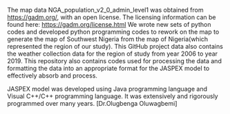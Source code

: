 The map data NGA_population_v2_0_admin_level1 was obtained from https://gadm.org/, with an open license. 
The licensing information can be found here: https://gadm.org/license.html
We wrote new sets of python codes and developed python programming codes to rework on the map to generate 
the map of Southwest Nigeria from the map of Nigeria(which represented the region of our study).
This GitHub project data also contains the weather collection data for the region of study from year 2006 to year 2019.
This repository also contains codes used for processing the data and formatting the data into an appropriate format 
for the JASPEX model to effectively absorb and process.

JASPEX model was developed using Java programming language and Visual C++/C++ programming language. 
It was extensively and rigorously programmed over many years. [Dr.Olugbenga Oluwagbemi]
